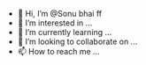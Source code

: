 - 👋 Hi, I’m @Sonu bhai ff
- 👀 I’m interested in ...
- 🌱 I’m currently learning ...
- 💞️ I’m looking to collaborate on ...
- 📫 How to reach me ...

<!---
Sdouhhbnkvd/Sdouhhbnkvd is a ✨ special ✨ repository because its `README.md` (this file) appears on your GitHub profile.
You can click the Preview link to take a look at your changes.
--->
